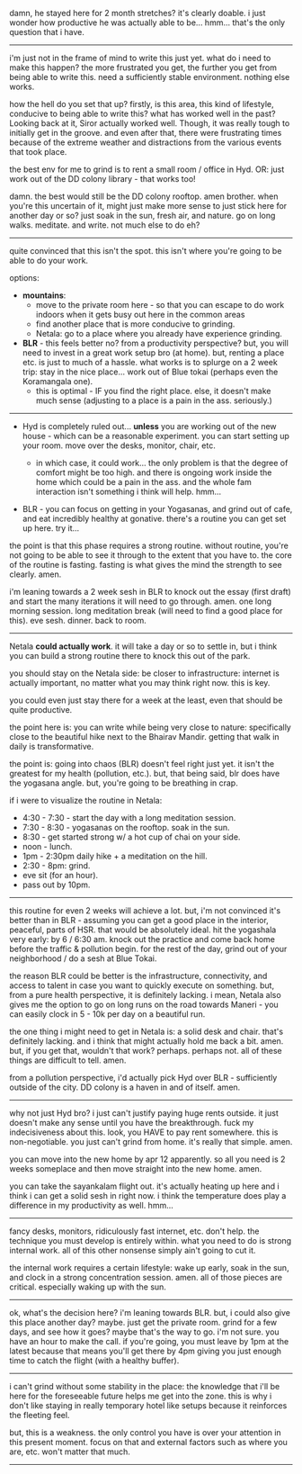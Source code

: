 
damn, he stayed here for 2 month stretches? it's clearly doable. i just wonder how productive he was actually able to be... hmm... that's the only question that i have. 

---

i'm just not in the frame of mind to write this just yet. what do i need to make this happen? the more frustrated you get, the further you get from being able to write this. need a sufficiently stable environment. nothing else works.

how the hell do you set that up? firstly, is this area, this kind of lifestyle, conducive to being able to write this? what has worked well in the past? Looking back at it, Siror actually worked well. Though, it was really tough to initially get in the groove. and even after that, there were frustrating times because of the extreme weather and distractions from the various events that took place.

the best env for me to grind is to rent a small room / office in Hyd. OR: just work out of the DD colony library - that works too!

damn. the best would still be the DD colony rooftop. amen brother. when you're this uncertain of it, might just make more sense to just stick here for another day or so? just soak in the sun, fresh air, and nature. go on long walks. meditate. and write. not much else to do eh?

---

quite convinced that this isn't the spot. this isn't where you're going to be able to do your work.

options:
- **mountains**:
	- move to the private room here - so that you can escape to do work indoors when it gets busy out here in the common areas
	- find another place that is more conducive to grinding.
	- Netala: go to a place where you already have experience grinding.
- **BLR** - this feels better no? from a productivity perspective? but, you will need to invest in a great work setup bro (at home). but, renting a place etc. is just to much of a hassle. what works is to splurge on a 2 week trip: stay in the nice place... work out of Blue tokai (perhaps even the Koramangala one).
	- this is optimal - IF you find the right place. else, it doesn't make much sense (adjusting to a place is a pain in the ass. seriously.)

---

- Hyd is completely ruled out... **unless** you are working out of the new house - which can be a reasonable experiment. you can start setting up your room. move over the desks, monitor, chair, etc.
	- in which case, it could work... the only problem is that the degree of comfort might be too high. and there is ongoing work inside the home which could be a pain in the ass. and the whole fam interaction isn't something i think will help. hmm...

- BLR - you can focus on getting in your Yogasanas, and grind out of cafe, and eat incredibly healthy at gonative. there's a routine you can get set up here. try it...

the point is that this phase requires a strong routine. without routine, you're not going to be able to see it through to the extent that you have to. the core of the routine is fasting. fasting is what gives the mind the strength to see clearly. amen.

i'm leaning towards a 2 week sesh in BLR to knock out the essay (first draft) and start the many iterations it will need to go through. amen. one long morning session. long meditation break (will need to find a good place for this). eve sesh. dinner. back to room.

---

Netala **could actually work**. it will take a day or so to settle in, but i think you can build a strong routine there to knock this out of the park.

you should stay on the Netala side: be closer to infrastructure: internet is actually important, no matter what you may think right now. this is key.

you could even just stay there for a week at the least, even that should be quite productive.

the point here is: you can write while being very close to nature: specifically close to the beautiful hike next to the Bhairav Mandir. getting that walk in daily is transformative.

the point is: going into chaos (BLR) doesn't feel right just yet. it isn't the greatest for my health (pollution, etc.). but, that being said, blr does have the yogasana angle. but, you're going to be breathing in crap.

if i were to visualize the routine in Netala:
- 4:30 - 7:30 - start the day with a long meditation session.
- 7:30 - 8:30 - yogasanas on the rooftop. soak in the sun.
- 8:30 - get started strong w/ a hot cup of chai on your side.
- noon - lunch.
- 1pm - 2:30pm daily hike + a meditation on the hill.
- 2:30 - 8pm: grind.
- eve sit (for an hour).
- pass out by 10pm.

---

this routine for even 2 weeks will achieve a lot. but, i'm not convinced it's better than in BLR - assuming you can get a good place in the interior, peaceful, parts of HSR. that would be absolutely ideal. hit the yogashala very early: by 6 / 6:30 am. knock out the practice and come back home before the traffic & pollution begin. for the rest of the day, grind out of your neighborhood / do a sesh at Blue Tokai.

the reason BLR could be better is the infrastructure, connectivity, and access to talent in case you want to quickly execute on something. but, from a pure health perspective, it is definitely lacking. i mean, Netala also gives me the option to go on long runs on the road towards Maneri - you can easily clock in 5 - 10k per day on a beautiful run.

the one thing i might need to get in Netala is: a solid desk and chair. that's definitely lacking. and i think that might actually hold me back a bit. amen. but, if you get that, wouldn't that work? perhaps. perhaps not. all of these things are difficult to tell. amen.

from a pollution perspective, i'd actually pick Hyd over BLR - sufficiently outside of the city. DD colony is a haven in and of itself. amen.

---

why not just Hyd bro? i just can't justify paying huge rents outside. it just doesn't make any sense until you have the breakthrough. fuck my indecisiveness about this. look, you HAVE to pay rent somewhere. this is non-negotiable. you just can't grind from home. it's really that simple. amen.

you can move into the new home by apr 12 apparently. so all you need is 2 weeks someplace and then move straight into the new home. amen.

you can take the sayankalam flight out. it's actually heating up here and i think i can get a solid sesh in right now. i think the temperature does play a difference in my productivity as well. hmm...

---

fancy desks, monitors, ridiculously fast internet, etc. don't help. the technique you must develop is entirely within.
what you need to do is strong internal work.
all of this other nonsense simply ain't going to cut it.

the internal work requires a certain lifestyle: wake up early, soak in the sun, and clock in a strong concentration session. amen. all of those pieces are critical. especially waking up with the sun.

---

ok, what's the decision here? i'm leaning towards BLR. but, i could also give this place another day? maybe. just get the private room. grind for a few days, and see how it goes? maybe that's the way to go. i'm not sure. you have an hour to make the call. if you're going, you must leave by 1pm at the latest because that means you'll get there by 4pm giving you just enough time to catch the flight (with a healthy buffer).

---

i can't grind without some stability in the place: the knowledge that i'll be here for the foreseeable future helps me get into the zone. this is why i don't like staying in really temporary hotel like setups because it reinforces the fleeting feel.

but, this is a weakness. the only control you have is over your attention in this present moment. focus on that and external factors such as where you are, etc. won't matter that much.

---


